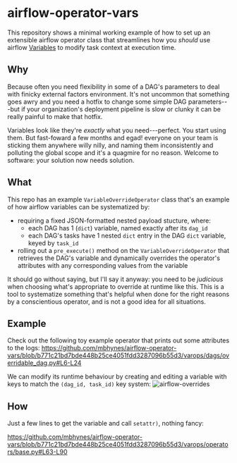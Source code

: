 # airflow-operator-vars

This repository shows a minimal working example of how to set up an extensible airflow operator class that streamlines how you *should* use airflow [Variables](https://airflow.apache.org/docs/apache-airflow/stable/core-concepts/variables.html) to modify task context at execution time.

## Why

Because often you need flexibility in some of a DAG's parameters to deal with finicky external factors environment. It's not uncommon that  something goes awry and you need a hotfix to change some simple DAG parameters---but if your organization's deployment pipeline is slow or clunky it can be really painful to make that hotfix.

Variables look like they're *exactly* what you need---perfect. You start using them. But fast-foward a few months and egad! everyone on your team is sticking them anywhere willy nilly, and naming them inconsistently and polluting the global scope and it's a quagmire for no reason. Welcome to software: your solution now needs solution.

## What

This repo has an example `VariableOverrideOperator` class that's an example of how airflow variables can be systematized by:
- requiring a fixed JSON-formatted nested payload stucture, where:
   - each DAG has 1 (`dict`) variable, named exactly after its `dag_id`
   - each DAG's tasks have 1 nested `dict` entry in the DAG `dict` variable, keyed by `task_id`
- rolling out a `pre_execute()` method on the `VariableOverrideOperator` that retrieves the DAG's variable and dynamically overrides the operator's attributes with any corresponding values from the variable

It should go without saying, but I'll say it anyway: you need to be *judicious* when choosing what's appropriate to override at runtime like this. This is a tool to systematize something that's helpful when done for the right reasons by a conscientious operator, and is not a good idea for all situations.

## Example

Check out the following toy example operator that prints out some attributes to the logs:
https://github.com/mbhynes/airflow-operator-vars/blob/b771c21bd7bde448b25ce4051fdd3287096b55d3/varops/dags/overridable_dag.py#L6-L24

We can modify its runtime behaviour by creating and editing a variable with keys to match the `(dag_id, task_id)` key system:
![airflow-overrides](https://user-images.githubusercontent.com/10452129/227689774-cedc30e3-8b3b-4063-a35e-4d12807a5958.gif)

## How

Just a few lines to get the variable and call `setattr)`, nothing fancy:

https://github.com/mbhynes/airflow-operator-vars/blob/b771c21bd7bde448b25ce4051fdd3287096b55d3/varops/operators/base.py#L63-L90
